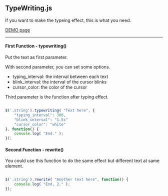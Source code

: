 <h2>TypeWriting.js</h2>

If you want to make the typeing effect, this is what you need.

[DEMO page](http://github.eddiewen.me/TypeWriting.js/)

******************************

<h4>First Function - typewriting()</h4>

Put the text as first parameter.

With second parameter, you can set some options.

<ul>
	<li>typing_interval: the interval between each text</li>
	<li>blink_interval: the interval of the cursor blinks</li>
	<li>cursor_color: the color of the cursor</li>
</ul>

Third parameter is the function after typing effect.

```javascript

$('.string').typewriting( "Text here", {
	"typing_interval": 300,
	"blink_interval": "1.5s"
	"cursor_color": "white"
}, function() {
	console.log( "End." );
});

```

<h4>Second Function - rewrite()</h4>

You could use this function to do the same effect but different text at same element.

```javascript

$('.string').rewrite( "Another text here", function() {
	console.log( "End, 2." );
});

```
